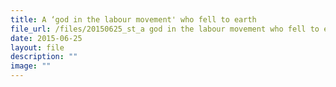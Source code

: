 ```yaml
---
title: A ‘god in the labour movement' who fell to earth
file_url: /files/20150625_st_a god in the labour movement who fell to earth.pdf
date: 2015-06-25
layout: file
description: ""
image: ""
---
```

